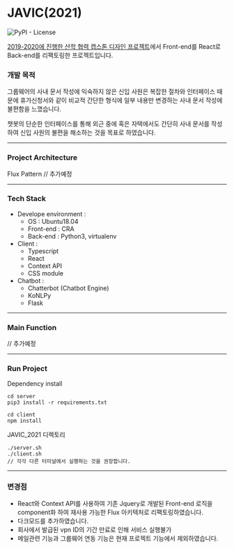 # JAVIC(2021)

<img alt="PyPI - License" src="https://img.shields.io/pypi/l/chatterbot">

[2019-2020에 진행한 산학 협력 캡스톤 디자인 프로젝트](https://github.com/goldmayo/CapstoneProject-JAVIC)에서 Front-end를 React로 Back-end를 리팩토링한 프로젝트입니다.

### 개발 목적

그룹웨어의 사내 문서 작성에 익숙하지 않은 신입 사원은 복잡한 절차와 인터페이스 때문에 휴가신청서와 같이 비교적 간단한 형식에 일부 내용만 변경하는 사내 문서 작성에 불편함을 느꼈습니다.

챗봇의 단순한 인터페이스를 통해 외근 중에 혹은 자택에서도 간단히 사내 문서를 작성하여 신입 사원의 불편을 해소하는 것을 목표로 하였습니다.

---

### Project Architecture

Flux Pattern
// 추가예정

---

### Tech Stack

- Develope environment :
  - OS : Ubuntu18.04
  - Front-end : CRA
  - Back-end : Python3, virtualenv
- Client :
  - Typescript
  - React
  - Context API
  - CSS module
- Chatbot :
  - Chatterbot (Chatbot Engine)
  - KoNLPy
  - Flask

---

### Main Function

// 추가예정

---

### Run Project

Dependency install

```{shell}
cd server
pip3 install -r requirements.txt
```

```{shell}
cd client
npm install
```

JAVIC_2021 디렉토리

```{shell}
./server.sh
./client.sh
// 각각 다른 터미널에서 실행하는 것을 권장합니다.
```

---

### 변경점

- React와 Context API를 사용하여 기존 Jquery로 개발된 Front-end 로직을 component화 하여 재사용 가능한 Flux 아키텍처로 리팩토링하였습니다.
- 다크모드를 추가하였습니다.
- 회사에서 발급된 vpn ID의 기간 만료로 인해 서비스 실행불가
- 메일관련 기능과 그룹웨어 연동 기능은 현재 프로젝트 기능에서 제외하였습니다.
